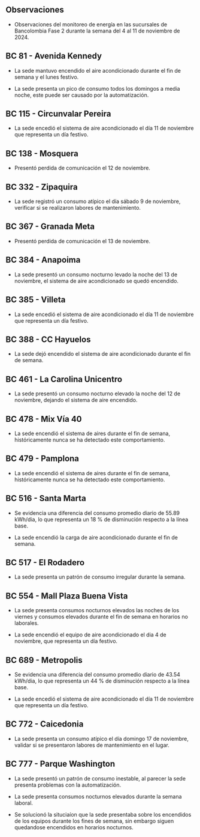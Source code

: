 ## Observaciones

<div align="right">

<!--<span style="font-size: smaller;"> Reporte semanal elaborado 02/01/2024</span> -->

</div>

- Observaciones del monitoreo de energía en las sucursales de Bancolombia Fase 2 durante la semana del 4 al 11 de noviembre de 2024.

<!--## BC 73 - Pereira

- La sede presenta cambios en el setpoint durante los horarios laborales.-->

<!--## BC 79 - La Quinta Ibague

- La sede presenta un consumo atípico el sábado 27 de Octubre en horas de la tarde, validar si se realizaron labores operativas.-->

 ## BC 81 - Avenida Kennedy

- La sede mantuvo encendido el aire acondicionado durante el fin de semana y el lunes festivo. 

- La sede presenta un pico de consumo todos los domingos a media noche, este puede ser causado por la automatización.


<!-- ## BC 111 - Corozal

- Se presenta desconexión en los de aire, se está trabjando para reestablecer la comunicación. -->

<!-- - La sede presentó un consumo nocturno elevado la noche del 11 de Marzo. -->
<!-- Se corrige novedad de la carga del AA, para el 2 de mayo se puede tomar sede como referencia. Carga del aire era muy pequeña -->


## BC 115 - Circunvalar Pereira

- La sede encedió el sistema de aire acondicionado el día 11 de noviembre que representa un día festivo.

<!-- - La sede mejoró su patrón de consumo.-->

<!--- La sede encendió el equipo de aire acondicionado el dia 19 de agosto, que representa un día festivo.

- Esta sede presenta de forma recurrente el funcionamiento de equipos de aire acondicionado los días festivos.-->

<!-- -El cambio que presento la sede fue porque se pusieron las cargas de los cajeros que siempre funcionan -->

<!-- - La sede modificó su patrón de consumo histórico a partir del 30 de noviembre de 2023, especialmente en lo que respecta a los consumos nocturnos.-->

<!-- Se normaliza la novedad en la carga de aire acondicionado fuera del horario laboral a partir del 25 de noviembre, lo que resultará en una disminución en el consumo de energía y se reflejará en ahorros.-->
## BC 138 - Mosquera

- Presentó perdida de comunicación el 12 de noviembre.

<!--## BC 221 - Soacha


- La sede encedió el sistema de aire acondicionado el día 4 de noviembre que representa un día festivo. -->

<!-- - La sede presenta intermitencias en los setpoint del aire acondicionado, lo normal es que la sede tenga un pico de potencia de 2.5 kW, y se tienen registros de 10 kW como el día 21 de octubre.  -->

<!--- La sede ha aumentado el consumo en horarios nocturnos, probablemente se deba a un cambio en el setpoint, anteriormente este se apagaba por completo. -->

<!--## BC 265 Valle de Lili

- Se evidencia una diferencia del consumo promedio diario de 63.97 kWh/dia, lo que representa un 65 % de aumento respecto a la línea base.-->


## BC 332 - Zipaquira

- La sede registró un consumo atípico el día sábado 9 de noviembre, verificar si se realizaron labores de mantenimiento.

<!-- ## BC 334 - El Peñol

- Se presentan problemas con las medidas, se está validando esta información -->

## BC 367 - Granada Meta 

- Presentó perdida de comunicación el 13 de noviembre.

## BC 384 - Anapoima 

- La sede presentó un consumo nocturno levado la noche del 13 de noviembre, el sistema de aire acondicionado se quedó encendido.

## BC 385 - Villeta

- La sede encedió el sistema de aire acondicionado el día 11 de noviembre que representa un día festivo.

## BC 388 - CC Hayuelos

- La sede dejó encendido el sistema de aire acondicionado durante el fin de semana.

<!--## BC 415 - El Retiro

- Se presentan problemas con la medida de los aires, se está realizando la revisón.-->

## BC 461 - La Carolina Unicentro

- La sede presentó un consumo nocturno elevado la noche del 12 de noviembre, dejando el sistema de aire encendido.

## BC 478 - Mix Vía 40

- La sede encendió el sistema de aires durante el fin de semana, históricamente nunca se ha detectado este comportamiento.

<!--- La sede presenta un consumos nocturnos elevados durante la semana, el sistema de aires no fue apagado durante las noches de días laborales, validar la razón.-->

<!--La sede presentó consumos nocturnos elevados durante la semana, comparados con la línea base.-->

## BC 479 - Pamplona

- La sede encendió el sistema de aires durante el fin de semana, históricamente nunca se ha detectado este comportamiento.

<!---## BC 513 - El Dificil 

- La sede presentó consumos nocturnos elevados las noches del 28 y 31 de octubre, dejando las cargas encendidas.-->

<!--- La sede presentó consumos elevados los días que representan fin de semana. -->

<!-- - Para la sede se debe validar la instalación de las medidas de los equipos de aire.-->

<!-- - La sede presenta un patrón de consumo irregular, manteniendo el aire encendido en horas nocturnas.-->


## BC 516 - Santa Marta

- Se evidencia una diferencia del consumo promedio diario de 55.89 kWh/dia, lo que representa un 18 % de disminución respecto a la línea base.

- La sede encendió la carga de aire acondicionado durante el fin de semana.


## BC 517 - El Rodadero 

- La sede presenta un patrón de consumo irregular durante la semana.

 ## BC 554 - Mall Plaza Buena Vista

- La sede presenta consumos nocturnos elevados las noches de los viernes y consumos elevados durante el fin de semana en horarios no laborales.

- La sede encendió el equipo de aire acondicionado el dia 4 de noviembre, que representa un día festivo.

<!-- - La sede presenta un patrón de consumo irregular los días 5 y 6 de julio-->

<!-- - La sede presenta un conumo elevado el día 7 de julio que due domingo.-->
<!--## BC 583 - Riosucio

- La sede presentó consumos elevados la madrugada del 24 de octubre a causa del aire acondicionado.-->

<!-- ## BC 619 - Plaza del Bosque Ibague-->

<!--## BC 673 - Calle 80

- La sede presentó un consumo nocturno elevado la noche del 22 de octubre.  -->  
<!-- ## BC 681 - Cerete

- El problema con la instalación de la medida de los equipos de aire ha sido solucionado.-->
<!-- - Se está validando la instalación de los equipos de medida del aire acondicionado.

- La sede normalizó su patrón de consumo.-->

<!-- ## BC 687 - Planeta Rica

<!-- - La sede presentó un consumo elevedo durante el fin de semana, el aire acondicionado se enciende de manera parcial, validar si se debe a alguna actividad operativa. -->
<!-- - La sede presentó una desconexión de la medida el día 18 de junio, y se reestableció la comunicación el día 21 de junio. -->

## BC 689 - Metropolis 

- Se evidencia una diferencia del consumo promedio diario de 43.54 kWh/dia, lo que representa un 44 % de disminución respecto a la línea base.

- La sede encedió el sistema de aire acondicionado el día 11 de noviembre que representa un día festivo.

<!--## BC 733 - La Unión Valle

- La sede presentua un consumo nocturno la noche del 31 de octubre. -->

<!-- - La sede presenta altos consumos nocturnos durante toda la semana. -->
## BC 772 - Caicedonia 

- La sede presenta un consumo atípico el día domingo 17 de noviembre, validar si se presentaron labores de mantenimiento en el lugar.

<!--- La sede presenta un consumo atípico la noche del 10 de octubre.-->

<!-- ## BC 775 - Bulevar 54

- La sede se encidió el sistema de aires el día 11 de noviembr que representa un día festivo. -->

 ## BC 777 - Parque Washington 

- La sede presentó un patrón de consumo inestable, al parecer la sede presenta problemas con la automatización.
<!--- La sede presenta un consumo nocturno elevado la noche del 19 de agosto.-->

- La sede presenta consumos nocturnos elevados durante la semana laboral.

- Se solucionó la situciaíon que la sede presentaba sobre los encendidos de los equipos durante los fines de semana, sin embargo siguen quedandose encendidos en horarios nocturnos.

<!--- Esta sede presenta de forma recurrente el funcionamiento de equipos de aire acondicionado los días festivos.-->

<!--## BC 781 - Prado Plaza

- la sede presentó consumos nocturnos elevados en comparación a la línea base por causa del sistema de aires acondicionados desde el 8 al 12 de octubre.-->

<!-- ## BC 802 - Puerto Lopez 

- La sede presenta un pico de consumo el sábado en la mañana.-->

<!--## BC 832 - San Francisco de Paula

- La sede presesntó variaciones en el patrón de consumo, causadas por otras cargas diferentes al sistema de aires. -->

<!-- ## BC 892 - La Vega

- La sede presentó problemas con la automatización del sistema de aire acondicionado, durante el fin de semana y festivo. -->

<!-- - La sede mejoró su patrón de consumo a comparación con la línea base, como la hora y el setpoint del apagado.-->


<!-- ## BC - Metropolitan

- La sede encedió el sistema de aire acondicionado a carga parcial el día 14 de octubre que representa un día festivo. -->

